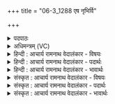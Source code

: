 +++
title = "06-3_1288 एष नृभिर्वि"

+++
<details><summary>पदपाठः</summary>

ए꣣षः꣢। नृ꣡भिः꣢꣯। वि। नी꣣यते। दिवः꣢। मू꣣र्धा꣢। वृ꣡षा꣢꣯। सु꣣तः꣢। सो꣡मः꣢꣯। व꣡ने꣢꣯षु। वि꣡श्ववि꣢त्। वि꣣श्व। वि꣢त्। १२८८।
</details>

<details><summary>अधिमन्त्रम् (VC)</summary>

- पवमानः सोमः
- नृमेध आङ्गिरसः
- गायत्री
- षड्जः
</details>

<details><summary>हिन्दी : आचार्य रामनाथ वेदालंकार - विषयः</summary>

आगे फिर परमात्मा का ही विषय है।
</details>

<details><summary>हिन्दी : आचार्य रामनाथ वेदालंकार - पदार्थः</summary>

पदार्थान्वय -  (दिवः मूर्धा) तेज का शिरोमणि, (वृषा) सुख की वर्षा करनेवाला, (विश्ववित्) सर्वज्ञ,सर्वान्तर्यामी, (वनेषु) एकान्त जंगलों में (नृभिः) उपासक मनुष्यों से (सुतः) ध्यान द्वारा प्रकट किया गया (एषः) यह (सोमः) रसमय परमेश्वर,उनके द्वारा (वि नीयते) विशेष रूप से जीवन में लाया जाता है ॥३॥
</details>

<details><summary>हिन्दी : आचार्य रामनाथ वेदालंकार - भावार्थः</summary>

भावार्थ -  उपासक लोग परमात्मा का साक्षात्कार करके उसे अपने जीवन का अङ्ग बना लें ॥३॥
</details>

<details><summary>संस्कृत : आचार्य रामनाथ वेदालंकार - विषयः</summary>

अथ पुनः परमात्मन एव विषयो वर्ण्यते।
</details>

<details><summary>संस्कृत : आचार्य रामनाथ वेदालंकार - पदार्थः</summary>

पदार्थान्वय -  (दिवः मूर्धा) तेजसः शिरोमणिः, (वृषा) सुखवर्षकः, (विश्ववित्) सर्वज्ञः सर्वान्तर्यामी, (वनेषु) विजनेषु अरण्येषु (नृभिः) उपासकैर्मनुष्यैः (सुतः)ध्यानेन आविष्कृतः (एषः) अयम् (सोमः) रसमयः परमेश्वरः तैः(वि नीयते) विशेषेण जीवने आनीयते ॥३॥
</details>

<details><summary>संस्कृत : आचार्य रामनाथ वेदालंकार - भावार्थः</summary>

भावार्थ -  उपासका जनाः परमात्मानं साक्षात्कृत्य तं स्वजीवनस्याङ्गतां नयेयुः ॥३॥
</details>